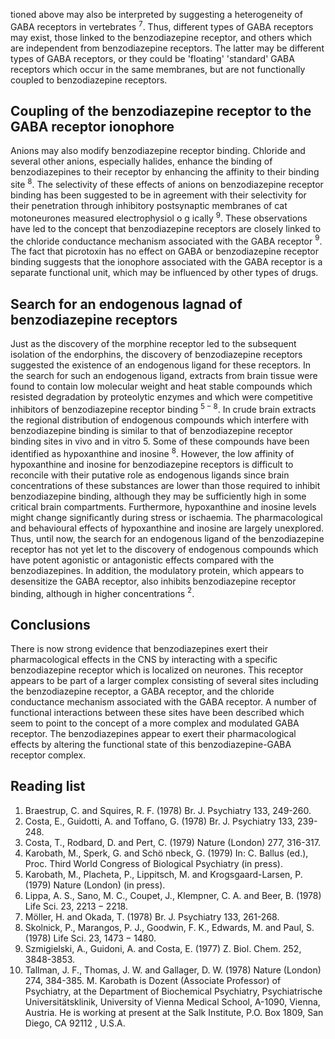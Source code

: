 tioned above may also be interpreted by suggesting a heterogeneity of GABA receptors in vertebrates ${ }^{7}$. Thus, different types of GABA receptors may exist, those linked to the benzodiazepine receptor, and others which are independent from benzodiazepine receptors. The latter may be different types of GABA receptors, or they could be 'floating' 'standard' GABA receptors which occur in the same membranes, but are not functionally coupled to benzodiazepine receptors.

## Coupling of the benzodiazepine receptor to the GABA receptor ionophore

Anions may also modify benzodiazepine receptor binding. Chloride and several other anions, especially halides, enhance the binding of benzodiazepines to their receptor by enhancing the affinity to their binding site ${ }^{8}$. The selectivity of these effects of anions on benzodiazepine receptor binding has been suggested to be in agreement with their selectivity for their penetration through inhibitory postsynaptic membranes of cat motoneurones measured electrophysiol o g ically ${ }^{9}$. These observations have led to the concept that benzodiazepine receptors are closely linked to the chloride conductance mechanism associated with the GABA receptor ${ }^{9}$. The fact that picrotoxin has no effect on GABA or benzodiazepine receptor binding suggests that the ionophore associated with the GABA receptor is a separate functional unit, which may be influenced by other types of drugs.

## Search for an endogenous lagnad of benzodiazepine receptors

Just as the discovery of the morphine receptor led to the subsequent isolation of the endorphins, the discovery of benzodiazepine receptors suggested the existence of an endogenous ligand for these receptors. In the search for such an endogenous ligand, extracts from brain tissue were found to contain low molecular weight and heat stable compounds which resisted degradation by proteolytic enzymes and which were competitive inhibitors of benzodiazepine receptor binding ${ }^{5-8}$. In crude brain extracts the regional distribution of endogenous compounds which interfere with benzodiazepine binding is similar to that of benzodiazepine receptor binding sites in vivo and in vitro 5. Some of these compounds have been identified as hypoxanthine and inosine ${ }^{8}$. However, the low affinity of hypoxanthine and inosine for benzodiazepine receptors is difficult to reconcile with their putative role as endogenous ligands since brain concentrations of these substances are lower than those required to inhibit benzodiazepine binding, although they may be sufficiently high in some critical brain compartments. Furthermore, hypoxanthine and inosine levels might change significantly during stress or ischaemia. The pharmacological and behavioural effects of hypoxanthine and inosine are largely unexplored. Thus, until now, the search for an endogenous ligand of the benzodiazepine receptor has not yet let to the discovery of endogenous compounds which have potent agonistic or antagonistic effects compared with the benzodiazepines. In addition, the modulatory protein, which appears to desensitize the GABA receptor, also inhibits benzodiazepine receptor binding, although in higher concentrations ${ }^{2}$.

## Conclusions

There is now strong evidence that benzodiazepines exert their pharmacological effects in the CNS by interacting with a specific benzodiazepine receptor which is localized on neurones. This receptor appears to be part of a larger complex consisting of several sites including the benzodiazepine receptor, a GABA receptor, and the chloride conductance mechanism associated with the GABA receptor. A number of functional interactions between these sites have been described which seem to point to the concept of a more complex and modulated GABA receptor. The benzodiazepines appear to exert their pharmacological effects by altering the functional state of this benzodiazepine-GABA receptor complex.

## Reading list

1. Braestrup, C. and Squires, R. F. (1978) Br. J. Psychiatry 133, 249-260.
2. Costa, E., Guidotti, A. and Toffano, G. (1978) Br. J. Psychiatry 133, 239-248.
3. Costa, T., Rodbard, D. and Pert, C. (1979) Nature (London) 277, 316-317.
4. Karobath, M., Sperk, G. and Schö nbeck, G. (1979) In: C. Ballus (ed.), Proc. Third World Congress of Biological Psychiatry (in press).
5. Karobath, M., Placheta, P., Lippitsch, M. and Krogsgaard-Larsen, P. (1979) Nature (London) (in press).
6. Lippa, A. S., Sano, M. C., Coupet, J., Klempner, C. A. and Beer, B. (1978) Life Sci. 23, $2213-2218$.
7. Möller, H. and Okada, T. (1978) Br. J. Psychiatry 133, 261-268.
8. Skolnick, P., Marangos, P. J., Goodwin, F. K., Edwards, M. and Paul, S. (1978) Life Sci. 23, $1473-1480$.
9. Szmigielski, A., Guidoni, A. and Costa, E. (1977) Z. Biol. Chem. 252, 3848-3853.
10. Tallman, J. F., Thomas, J. W. and Gallager, D. W. (1978) Nature (London) 274, 384-385.
M. Karobath is Dozent (Associate Professor) of Psychiatry, at the Department of Biochemical Psychiatry, Psychiatrische Universitätsklinik, University of Vienna Medical School, A-1090, Vienna, Austria. He is working at present at the Salk Institute, P.O. Box 1809, San Diego, CA 92112 , U.S.A.


